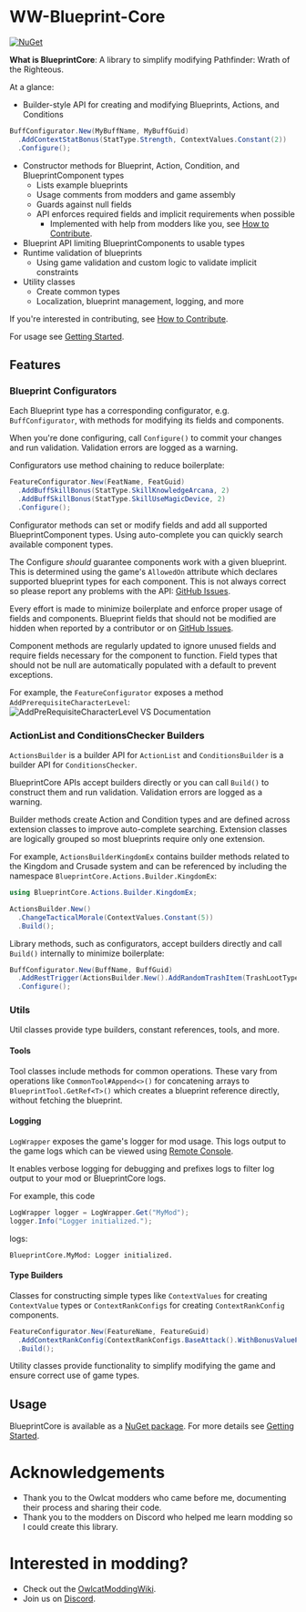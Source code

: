 # WW-Blueprint-Core

[![NuGet](https://img.shields.io/nuget/v/WW-Blueprint-Core?style=flat-square)](https://www.nuget.org/packages/WW-Blueprint-Core)

**What is BlueprintCore**: A library to simplify modifying Pathfinder: Wrath of the Righteous.

At a glance:

* Builder-style API for creating and modifying Blueprints, Actions, and Conditions
```C#
BuffConfigurator.New(MyBuffName, MyBuffGuid)
  .AddContextStatBonus(StatType.Strength, ContextValues.Constant(2))
  .Configure();
```
* Constructor methods for  Blueprint, Action, Condition, and BlueprintComponent types
    * Lists example blueprints
    * Usage comments from modders and game assembly
    * Guards against null fields
    * API enforces required fields and implicit requirements when possible
        * Implemented with help from modders like you, see [How to Contribute](https://wittlewolfie.github.io/WW-Blueprint-Core/articles/contributing.html).
* Blueprint API limiting BlueprintComponents to usable types
* Runtime validation of blueprints
    * Using game validation and custom logic to validate implicit constraints
* Utility classes
    * Create common types
    * Localization, blueprint management, logging, and more

If you're interested in contributing, see [How to Contribute](https://wittlewolfie.github.io/WW-Blueprint-Core/articles/contributing.html).

For usage see [Getting Started](https://wittlewolfie.github.io/WW-Blueprint-Core/articles/intro.html).

## Features

### Blueprint Configurators

Each Blueprint type has a corresponding configurator, e.g. `BuffConfigurator`, with methods for modifying its fields and components.

When you're done configuring, call `Configure()` to commit your changes and run validation. Validation errors are logged as a warning.

Configurators use method chaining to reduce boilerplate:

```C#
FeatureConfigurator.New(FeatName, FeatGuid)
  .AddBuffSkillBonus(StatType.SkillKnowledgeArcana, 2)
  .AddBuffSkillBonus(StatType.SkillUseMagicDevice, 2)
  .Configure();
```

Configurator methods can set or modify fields and add all supported BlueprintComponent types. Using auto-complete you can quickly search available component types.

The Configure *should* guarantee components work with a given blueprint. This is determined using the game's `AllowedOn` attribute which declares supported blueprint types for each component. This is not always correct so please report any problems with the API: [GitHub Issues](https://github.com/WittleWolfie/WW-Blueprint-Core/issues).

Every effort is made to minimize boilerplate and enforce proper usage of fields and components. Blueprint fields that should not be modified are hidden when reported by a contributor or on [GitHub Issues](https://github.com/WittleWolfie/WW-Blueprint-Core/issues).

Component methods are regularly updated to ignore unused fields and require fields necessary for the component to function. Field types that should not be null are automatically populated with a default to prevent exceptions.

For example, the `FeatureConfigurator` exposes a method `AddPrerequisiteCharacterLevel`:
![AddPreRequisiteCharacterLevel VS Documentation](https://wittlewolfie.github.io/WW-Blueprint-Core/images/configurator_method_example.png)

### ActionList and ConditionsChecker Builders

`ActionsBuilder` is a builder API for `ActionList` and `ConditionsBuilder` is a builder API for `ConditionsChecker`.

BlueprintCore APIs accept builders directly or you can call `Build()` to construct them and run validation. Validation errors are logged as a warning.

Builder methods create Action and Condition types and are defined across extension classes to improve auto-complete searching. Extension classes are logically grouped so most blueprints require only one extension.

For example, `ActionsBuilderKingdomEx` contains builder methods related to the Kingdom and Crusade system and can be referenced by including the namespace `BlueprintCore.Actions.Builder.KingdomEx`:

```C#
using BlueprintCore.Actions.Builder.KingdomEx;

ActionsBuilder.New()
  .ChangeTacticalMorale(ContextValues.Constant(5))
  .Build();
```

Library methods, such as configurators, accept builders directly and call `Build()` internally to minimize boilerplate:

```C#
BuffConfigurator.New(BuffName, BuffGuid)
  .AddRestTrigger(ActionsBuilder.New().AddRandomTrashItem(TrashLootType.Scrolls, 100))
  .Configure();
```

### Utils

Util classes provide type builders, constant references, tools, and more.

#### Tools

Tool classes include methods for common operations. These vary from operations like `CommonTool#Append<>()` for concatening arrays to `BlueprintTool.GetRef<T>()` which creates a blueprint reference directly, without fetching the blueprint.

#### Logging

`LogWrapper` exposes the game's logger for mod usage. This logs output to the game logs which can be viewed using [Remote Console](https://github.com/OwlcatOpenSource/RemoteConsole/releases).

It enables verbose logging for debugging and prefixes logs to filter log output to your mod or BlueprintCore logs.

For example, this code
```C#
LogWrapper logger = LogWrapper.Get("MyMod");
logger.Info("Logger initialized.");
```
logs:
```
BlueprintCore.MyMod: Logger initialized.
```

#### Type Builders

Classes for constructing simple types like `ContextValues` for creating `ContextValue` types or `ContextRankConfigs` for creating `ContextRankConfig` components.

```C#
FeatureConfigurator.New(FeatureName, FeatureGuid)
  .AddContextRankConfig(ContextRankConfigs.BaseAttack().WithBonusValueProgression(2))
  .Build();
```

Utility classes provide functionality to simplify modifying the game and ensure correct use of game types.

## Usage

BlueprintCore is available as a [NuGet package](https://www.nuget.org/packages/WW-Blueprint-Core/). For more details see [Getting Started](https://wittlewolfie.github.io/WW-Blueprint-Core/articles/intro.html).

# Acknowledgements

* Thank you to the Owlcat modders who came before me, documenting their process and sharing their code.
* Thank you to the modders on Discord who helped me learn modding so I could create this library.

# Interested in modding?

* Check out the [OwlcatModdingWiki](https://github.com/WittleWolfie/OwlcatModdingWiki/wiki).
* Join us on [Discord](https://discord.gg/zHbMuYT6).
